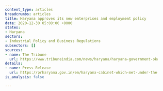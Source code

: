 ```yaml
---
content_type: articles
breadcrumbs: articles
title: Haryana approves its new enterprises and employment policy
date: 2020-12-30 05:00:00 +0000
states:
- Haryana
sectors:
- Industrial Policy and Business Regulations
subsectors: []
sources:
- name: The Tribune
  url: https://www.tribuneindia.com/news/haryana/haryana-government-okays-policy-targeting-rs-1l-cr-investment-5l-jobs-188601
details:
- name: Press Release
  url: https://prharyana.gov.in/en/haryana-cabinet-which-met-under-the-chairmanship-of-chief-minister-mr-manohar-lal-here-today-182
is_analysis: false

---
```


